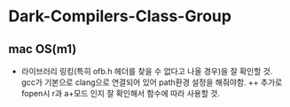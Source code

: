 # Dark-Compilers-Class-Group
## mac OS(m1)
+ 라이브러리 링킹(특히 ofb.h 헤더를 찾을 수 없다고 나올 경우)을 잘 확인할 것. gcc가 기본으로 clang으로 연결되어 있어 path환경 설정을 해줘야함.
++ 추가로 fopen시 r과 a+모드 인지 잘 확인해서 함수에 따라 사용할 것.
 